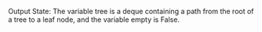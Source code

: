 Output State: The variable tree is a deque containing a path from the root of a tree to a leaf node, and the variable empty is False.